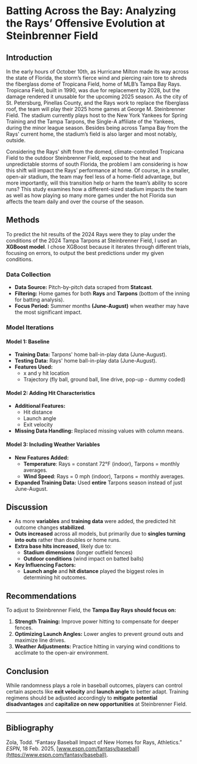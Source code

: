 # Batting Across the Bay: Analyzing the Rays’ Offensive Evolution at Steinbrenner Field

## Introduction

In the early hours of October 10th, as Hurricane Milton made its way across the state of Florida, the storm’s fierce wind and piercing rain tore to shreds the fiberglass dome of Tropicana Field, home of MLB’s Tampa Bay Rays. Tropicana Field, built in 1990, was due for replacement by 2028, but the damage rendered it unusable for the upcoming 2025 season. As the city of St. Petersburg, Pinellas County, and the Rays work to replace the fiberglass roof, the team will play their 2025 home games at George M. Steinbrenner Field. The stadium currently plays host to the New York Yankees for Spring Training and the Tampa Tarpons, the Single-A affiliate of the Yankees, during the minor league season. Besides being across Tampa Bay from the Rays' current home, the stadium’s field is also larger and most notably, outside.

Considering the Rays' shift from the domed, climate-controlled Tropicana Field to the outdoor Steinbrenner Field, exposed to the heat and unpredictable storms of south Florida, the problem I am considering is how this shift will impact the Rays’ performance at home. Of course, in a smaller, open-air stadium, the team may feel less of a home-field advantage, but more importantly, will this transition help or harm the team’s ability to score runs? This study examines how a different-sized stadium impacts the team as well as how playing so many more games under the hot Florida sun affects the team daily and over the course of the season.

## Methods

To predict the hit results of the 2024 Rays were they to play under the conditions of the 2024 Tampa Tarpons at Steinbrenner Field, I used an **XGBoost model**. I chose XGBoost because it iterates through different trials, focusing on errors, to output the best predictions under my given conditions. 

### **Data Collection**
- **Data Source:** Pitch-by-pitch data scraped from **Statcast**.
- **Filtering:** Home games for both **Rays** and **Tarpons** (bottom of the inning for batting analysis).
- **Focus Period:** Summer months **(June-August)** when weather may have the most significant impact.

### **Model Iterations**

#### **Model 1: Baseline**
- **Training Data:** Tarpons' home ball-in-play data (June-August).
- **Testing Data:** Rays' home ball-in-play data (June-August).
- **Features Used:**
  - x and y hit location
  - Trajectory (fly ball, ground ball, line drive, pop-up - dummy coded)

#### **Model 2: Adding Hit Characteristics**
- **Additional Features:**
  - Hit distance
  - Launch angle
  - Exit velocity
- **Missing Data Handling:** Replaced missing values with column means.

#### **Model 3: Including Weather Variables**
- **New Features Added:**
  - **Temperature**: Rays = constant 72°F (indoor), Tarpons = monthly averages.
  - **Wind Speed**: Rays = 0 mph (indoor), Tarpons = monthly averages.
- **Expanded Training Data:** Used **entire** Tarpons season instead of just June-August.

## Discussion

- As more **variables** and **training data** were added, the predicted hit outcome changes **stabilized**.
- **Outs increased** across all models, but primarily due to **singles turning into outs** rather than doubles or home runs.
- **Extra base hits increased**, likely due to:
  - **Stadium dimensions** (longer outfield fences)
  - **Outdoor conditions** (wind impact on batted balls)
- **Key Influencing Factors:**
  - **Launch angle** and **hit distance** played the biggest roles in determining hit outcomes.

## Recommendations

To adjust to Steinbrenner Field, the **Tampa Bay Rays should focus on:**
1. **Strength Training:** Improve power hitting to compensate for deeper fences.
2. **Optimizing Launch Angles:** Lower angles to prevent ground outs and maximize line drives.
3. **Weather Adjustments:** Practice hitting in varying wind conditions to acclimate to the open-air environment.

## Conclusion

While randomness plays a role in baseball outcomes, players can control certain aspects like **exit velocity** and **launch angle** to better adapt. Training regimens should be adjusted accordingly to **mitigate potential disadvantages** and **capitalize on new opportunities** at Steinbrenner Field.

---

## Bibliography

Zola, Todd. “Fantasy Baseball Impact of New Homes for Rays, Athletics.” *ESPN*, 18 Feb. 2025, [www.espn.com/fantasy/baseball](https://www.espn.com/fantasy/baseball).

